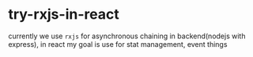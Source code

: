 # try-rxjs-in-react

currently we use `rxjs` for asynchronous chaining in backend(nodejs with express), in react my goal is use for stat management, event things

